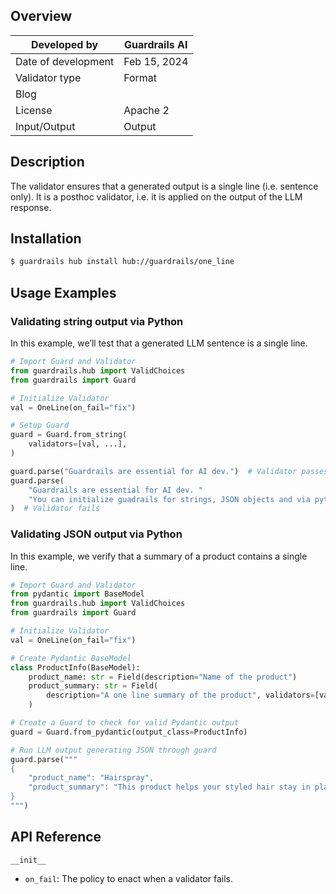 ## Overview

| Developed by | Guardrails AI |
| --- | --- |
| Date of development | Feb 15, 2024 |
| Validator type | Format |
| Blog |  |
| License | Apache 2 |
| Input/Output | Output |

## Description

The validator ensures that a generated output is a single line (i.e. sentence only). It is a posthoc validator, i.e. it is applied on the output of the LLM response.

## Installation

```bash
$ guardrails hub install hub://guardrails/one_line
```

## Usage Examples

### Validating string output via Python

In this example, we’ll test that a generated LLM sentence is a single line.

```python
# Import Guard and Validator
from guardrails.hub import ValidChoices
from guardrails import Guard

# Initialize Validator
val = OneLine(on_fail="fix")

# Setup Guard
guard = Guard.from_string(
    validators=[val, ...],
)

guard.parse("Guardrails are essential for AI dev.")  # Validator passes
guard.parse(
    "Guardrails are essential for AI dev. "
    "You can initialize guadrails for strings, JSON objects and via python and javascript."
)  # Validator fails
```

### Validating JSON output via Python

In this example, we verify that a summary of a product contains a single line.

```python
# Import Guard and Validator
from pydantic import BaseModel
from guardrails.hub import ValidChoices
from guardrails import Guard

# Initialize Validator
val = OneLine(on_fail="fix")

# Create Pydantic BaseModel
class ProductInfo(BaseModel):
    product_name: str = Field(description="Name of the product")
    product_summary: str = Field(
        description="A one line summary of the product", validators=[val]
    )

# Create a Guard to check for valid Pydantic output
guard = Guard.from_pydantic(output_class=ProductInfo)

# Run LLM output generating JSON through guard
guard.parse("""
{
    "product_name": "Hairspray",
    "product_summary": "This product helps your styled hair stay in place."
}
""")
```


## API Reference

`__init__`

- `on_fail`: The policy to enact when a validator fails.
